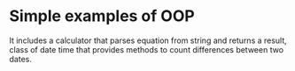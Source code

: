 # Simple examples of OOP
It includes a calculator that parses equation from string and returns a result, class of date time that provides methods to count differences between two dates.
